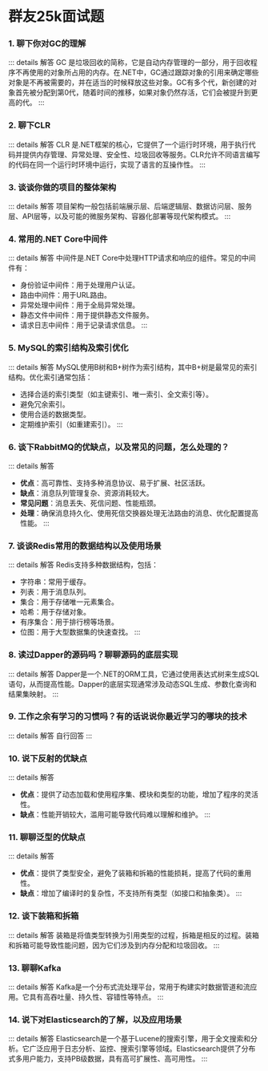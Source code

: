 # 群友25k面试题

### 1. 聊下你对GC的理解

::: details 解答
GC 是垃圾回收的简称，它是自动内存管理的一部分，用于回收程序不再使用的对象所占用的内存。在.NET中，GC通过跟踪对象的引用来确定哪些对象是不再被需要的，并在适当的时候释放这些对象。GC有多个代，新创建的对象首先被分配到第0代，随着时间的推移，如果对象仍然存活，它们会被提升到更高的代。
:::

### 2. 聊下CLR

::: details 解答
CLR 是.NET框架的核心，它提供了一个运行时环境，用于执行代码并提供内存管理、异常处理、安全性、垃圾回收等服务。CLR允许不同语言编写的代码在同一个运行时环境中运行，实现了语言的互操作性。
:::

### 3. 谈谈你做的项目的整体架构

::: details 解答
项目架构一般包括前端展示层、后端逻辑层、数据访问层、服务层、API层等，以及可能的微服务架构、容器化部署等现代架构模式。
:::

### 4. 常用的.NET Core中间件

::: details 解答
中间件是.NET Core中处理HTTP请求和响应的组件。常见的中间件有：

- 身份验证中间件：用于处理用户认证。
- 路由中间件：用于URL路由。
- 异常处理中间件：用于全局异常处理。
- 静态文件中间件：用于提供静态文件服务。
- 请求日志中间件：用于记录请求信息。
:::

### 5. MySQL的索引结构及索引优化

::: details 解答
MySQL使用B树和B+树作为索引结构，其中B+树是最常见的索引结构。优化索引通常包括：

- 选择合适的索引类型（如主键索引、唯一索引、全文索引等）。
- 避免冗余索引。
- 使用合适的数据类型。
- 定期维护索引（如重建索引）。
:::

### 6. 谈下RabbitMQ的优缺点，以及常见的问题，怎么处理的？

::: details 解答

- **优点**：高可靠性、支持多种消息协议、易于扩展、社区活跃。
- **缺点**：消息队列管理复杂、资源消耗较大。
- **常见问题**：消息丢失、死信问题、性能瓶颈。
- **处理**：确保消息持久化、使用死信交换器处理无法路由的消息、优化配置提高性能。
:::

### 7. 谈谈Redis常用的数据结构以及使用场景

::: details 解答
Redis支持多种数据结构，包括：

- 字符串：常用于缓存。
- 列表：用于消息队列。
- 集合：用于存储唯一元素集合。
- 哈希：用于存储对象。
- 有序集合：用于排行榜等场景。
- 位图：用于大型数据集的快速查找。
:::

### 8. 读过Dapper的源码吗？聊聊源码的底层实现

::: details 解答
Dapper是一个.NET的ORM工具，它通过使用表达式树来生成SQL语句，从而提高性能。Dapper的底层实现通常涉及动态SQL生成、参数化查询和结果集映射。
:::

### 9. 工作之余有学习的习惯吗？有的话说说你最近学习的哪块的技术

::: details 解答
自行回答
:::

### 10. 说下反射的优缺点

::: details 解答

- **优点**：提供了动态加载和使用程序集、模块和类型的功能，增加了程序的灵活性。
- **缺点**：性能开销较大，滥用可能导致代码难以理解和维护。
:::

### 11. 聊聊泛型的优缺点

::: details 解答

- **优点**：提供了类型安全，避免了装箱和拆箱的性能损耗，提高了代码的重用性。
- **缺点**：增加了编译时的复杂性，不支持所有类型（如接口和抽象类）。
:::

### 12. 谈下装箱和拆箱

::: details 解答
装箱是将值类型转换为引用类型的过程，拆箱是相反的过程。装箱和拆箱可能导致性能问题，因为它们涉及到内存分配和垃圾回收。
:::

### 13. 聊聊Kafka

::: details 解答
Kafka是一个分布式流处理平台，常用于构建实时数据管道和流应用。它具有高吞吐量、持久性、容错性等特点。
:::

### 14. 说下对Elasticsearch的了解，以及应用场景

::: details 解答
Elasticsearch是一个基于Lucene的搜索引擎，用于全文搜索和分析。它广泛应用于日志分析、监控、搜索引擎等领域。Elasticsearch提供了分布式多用户能力，支持PB级数据，具有高可扩展性、高可用性。
:::

